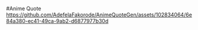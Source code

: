 #Anime Quote 
https://github.com/AdefelaFakorode/AnimeQuoteGen/assets/102834064/6e84a380-ec41-49ca-9ab2-d6877977b30d
